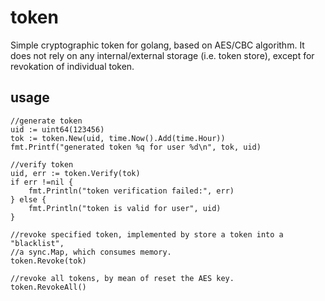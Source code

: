 # token

Simple cryptographic token for golang, based on AES/CBC algorithm. It does not rely on any internal/external storage (i.e. token store), except for revokation of individual token.

## usage

```
//generate token
uid := uint64(123456)
tok := token.New(uid, time.Now().Add(time.Hour))
fmt.Printf("generated token %q for user %d\n", tok, uid)

//verify token
uid, err := token.Verify(tok)
if err !=nil {
    fmt.Println("token verification failed:", err)
} else {
    fmt.Println("token is valid for user", uid)
}

//revoke specified token, implemented by store a token into a "blacklist", 
//a sync.Map, which consumes memory.
token.Revoke(tok)

//revoke all tokens, by mean of reset the AES key.
token.RevokeAll()
```
